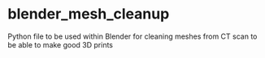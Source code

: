 # blender_mesh_cleanup
Python file to be used within Blender for cleaning meshes from CT scan to be able to make good 3D prints
